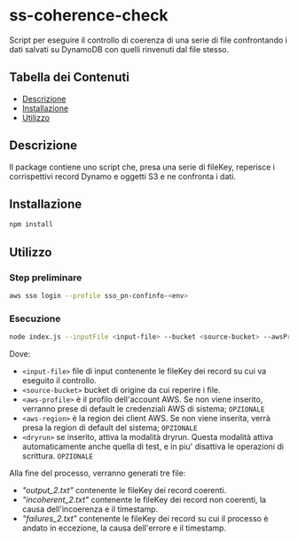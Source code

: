 # ss-coherence-check

Script per eseguire il controllo di coerenza di una serie di file confrontando i dati salvati su DynamoDB con quelli rinvenuti dal file stesso.

## Tabella dei Contenuti

- [Descrizione](#descrizione)
- [Installazione](#installazione)
- [Utilizzo](#utilizzo)

## Descrizione

Il package contiene uno script che, presa una serie di fileKey, reperisce i corrispettivi record Dynamo e oggetti S3 e ne confronta i dati.

## Installazione

```bash
npm install
```

## Utilizzo

### Step preliminare

```bash
aws sso login --profile sso_pn-confinfo-<env>
```

### Esecuzione

```bash
node index.js --inputFile <input-file> --bucket <source-bucket> --awsProfile <aws-profile> --awsRegion <aws-region> --dryrun
```

Dove:

- `<input-file>` file di input contenente le fileKey dei record su cui va eseguito il controllo.
- `<source-bucket>` bucket di origine da cui reperire i file.
- `<aws-profile>` è il profilo dell'account AWS. Se non viene inserito, verranno prese di default le credenziali AWS di sistema; `OPZIONALE`
- `<aws-region>` è la region dei client AWS. Se non viene inserita, verrà presa la region di default del sistema; `OPZIONALE`
- `<dryrun>` se inserito, attiva la modalità dryrun. Questa modalità attiva automaticamente anche quella di test, e in piu'
  disattiva le operazioni di scrittura. `OPZIONALE`

Alla fine del processo, verranno generati tre file:

- _"output_2.txt"_ contenente le fileKey dei record coerenti.
- _"incoherent_2.txt"_ contenente le fileKey dei record non coerenti, la causa dell'incoerenza e il timestamp.
- _"failures_2.txt"_ contenente le fileKey dei record su cui il processo è andato in eccezione, la causa dell'errore e il timestamp.